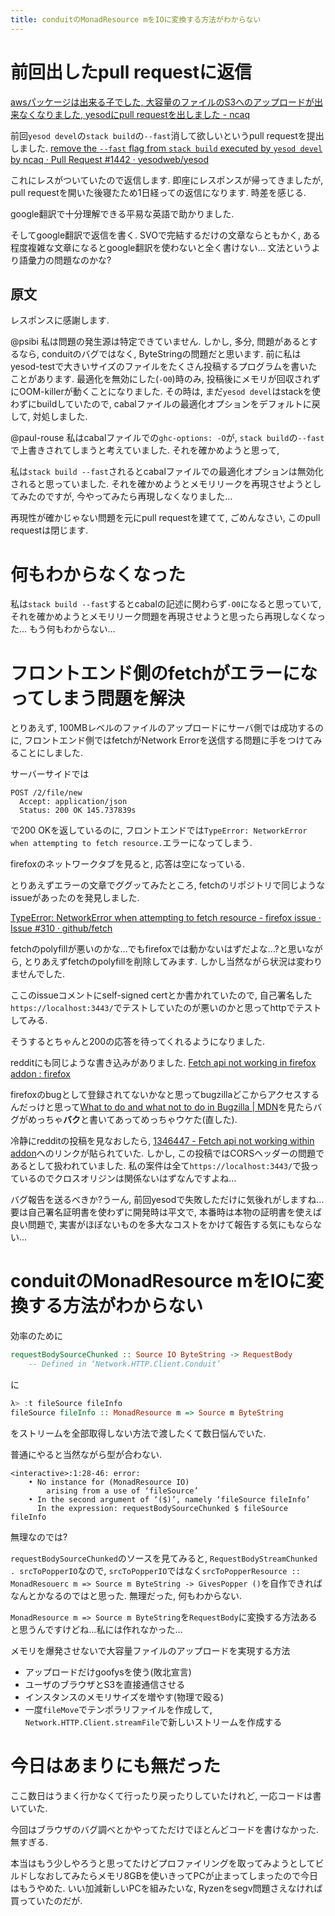 ```yaml
---
title: conduitのMonadResource mをIOに変換する方法がわからない
---
```


# 前回出したpull requestに返信

[awsパッケージは出来る子でした, 大容量のファイルのS3へのアップロードが出来なくなりました, yesodにpull requestを出しました - ncaq](https://www.ncaq.net/2017/09/05/)

前回`yesod devel`の`stack build`の`--fast`消して欲しいというpull requestを提出しました.
[remove the `--fast` flag from `stack build` executed by `yesod devel` by ncaq · Pull Request #1442 · yesodweb/yesod](https://github.com/yesodweb/yesod/pull/1442#issuecomment-327147553)

これにレスがついていたので返信します.
即座にレスポンスが帰ってきましたが,
pull requestを開いた後寝たため1日経っての返信になります.
時差を感じる.

google翻訳で十分理解できる平易な英語で助かりました.

そしてgoogle翻訳で返信を書く.
SVOで完結するだけの文章ならともかく,
ある程度複雑な文章になるとgoogle翻訳を使わないと全く書けない…
文法というより語彙力の問題なのかな?

## 原文

レスポンスに感謝します.

@psibi
私は問題の発生源は特定できていません.
しかし,
多分,
問題があるとするなら,
conduitのバグではなく,
ByteStringの問題だと思います.
前に私はyesod-testで大きいサイズのファイルをたくさん投稿するプログラムを書いたことがあります.
最適化を無効にした(`-O0`)時のみ,
投稿後にメモリが回収されずにOOM-killerが動くことになりました.
その時は,
まだ`yesod devel`はstackを使わずにbuildしていたので,
cabalファイルの最適化オプションをデフォルトに戻して,
対処しました.

@paul-rouse
私はcabalファイルでの`ghc-options: -O`が,
`stack build`の`--fast`で上書きされてしまうと考えていました.
それを確かめようと思って,

私は`stack build --fast`されるとcabalファイルでの最適化オプションは無効化されると思っていました.
それを確かめようとメモリリークを再現させようとしてみたのですが,
今やってみたら再現しなくなりました…

再現性が確かじゃない問題を元にpull requestを建てて,
ごめんなさい,
このpull requestは閉じます.

# 何もわからなくなった

私は`stack build --fast`するとcabalの記述に関わらず`-O0`になると思っていて,
それを確かめようとメモリリーク問題を再現させようと思ったら再現しなくなった…
もう何もわからない…

# フロントエンド側のfetchがエラーになってしまう問題を解決

とりあえず,
100MBレベルのファイルのアップロードにサーバ側では成功するのに,
フロントエンド側ではfetchがNetwork Errorを送信する問題に手をつけてみることにしました.

サーバーサイドでは

~~~
POST /2/file/new
  Accept: application/json
  Status: 200 OK 145.737839s
~~~

で200 OKを返しているのに,
フロントエンドでは`TypeError: NetworkError when attempting to fetch resource.`エラーになってしまう.

firefoxのネットワークタブを見ると,
応答は空になっている.

とりあえずエラーの文章でググッてみたところ,
fetchのリポジトリで同じようなissueがあったのを発見しました.

[TypeError: NetworkError when attempting to fetch resource - firefox issue · Issue #310 · github/fetch](https://github.com/github/fetch/issues/310)

fetchのpolyfillが悪いのかな…でもfirefoxでは動かないはずだよな…?と思いながら,
とりあえずfetchのpolyfillを削除してみます.
しかし当然ながら状況は変わりませんでした.

ここのissueコメントにself-signed certとか書かれていたので,
自己署名した`https://localhost:3443/`でテストしていたのが悪いのかと思ってhttpでテストしてみる.

そうするとちゃんと200の応答を待ってくれるようになりました.

redditにも同じような書き込みがありました.
[Fetch api not working in firefox addon : firefox](https://www.reddit.com/r/firefox/comments/5yhwob/fetch_api_not_working_in_firefox_addon/)

firefoxのbugとして登録されてないかなと思ってbugzillaどこからアクセスするんだっけと思って[What to do and what not to do in Bugzilla | MDN](https://developer.mozilla.org/ja/docs/What_to_do_and_what_not_to_do_in_Bugzilla)を見たらバグがめっちゃ**バク**と書いてあってめっちゃウケた(直した).

冷静にredditの投稿を見なおしたら,
[1346447 - Fetch api not working within addon](https://bugzilla.mozilla.org/show_bug.cgi?id=1346447)へのリンクが貼られていた.
しかし,
この投稿ではCORSヘッダーの問題であるとして扱われていました.
私の案件は全て`https://localhost:3443/`で扱っているのでクロスオリジンは関係ないはずなんですよね…

バグ報告を送るべきか?うーん,
前回yesodで失敗しただけに気後れがしますね…
要は自己署名証明書を使わずに開発時は平文で,
本番時は本物の証明書を使えば良い問題で,
実害がほぼないものを多大なコストをかけて報告する気にもならない…

# conduitのMonadResource mをIOに変換する方法がわからない

効率のために

~~~hs
requestBodySourceChunked :: Source IO ByteString -> RequestBody
  	-- Defined in ‘Network.HTTP.Client.Conduit’
~~~

に

~~~hs
λ> :t fileSource fileInfo
fileSource fileInfo :: MonadResource m => Source m ByteString
~~~

をストリームを全部取得しない方法で渡したくて数日悩んでいた.

普通にやると当然ながら型が合わない.

~~~
<interactive>:1:28-46: error:
    • No instance for (MonadResource IO)
        arising from a use of ‘fileSource’
    • In the second argument of ‘($)’, namely ‘fileSource fileInfo’
      In the expression: requestBodySourceChunked $ fileSource fileInfo
~~~

無理なのでは?

`requestBodySourceChunked`のソースを見てみると,
`RequestBodyStreamChunked . srcToPopperIO`なので,
`srcToPopperIO`ではなく`srcToPopperResource :: MonadResouerc m => Source m ByteString -> GivesPopper ()`を自作できればなんとかなるのではと思った.
無理だった,
何もわからない.

`MonadResource m => Source m ByteString`を`RequestBody`に変換する方法あると思うんですけどね…私には作れなかった…

メモリを爆発させないで大容量ファイルのアップロードを実現する方法

* アップロードだけgoofysを使う(敗北宣言)
* ユーザのブラウザとS3を直接通信させる
* インスタンスのメモリサイズを増やす(物理で殴る)
* 一度`fileMove`でテンポラリファイルを作成して, `Network.HTTP.Client.streamFile`で新しいストリームを作成する

# 今日はあまりにも無だった

ここ数日はうまく行かなくて行ったり戻ったりしていたけれど,
一応コードは書いていた.

今回はブラウザのバグ調べとかやってただけでほとんどコードを書けなかった.
無すぎる.

本当はもう少しやろうと思ってたけどプロファイリングを取ってみようとしてビルドしなおしてみたらメモリ8GBを使いきってPCが止まってしまったので今日はもうやめた.
いい加減新しいPCを組みたいな,
Ryzenをsegv問題さえなければ買っていたのだが.
